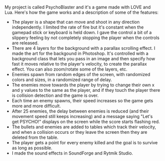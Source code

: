 My project is called PsychoBlaster and it's a game made with LOVE and Lua. 
Here's how the game works and a description of some of the features: 
- The player is a shape that can move and shoot in any direction independently. I limited the rate of fire but it's constant when the gamepad stick or keyboard is held down. I gave the control a bit of a slippery feeling by not completely stopping the player when the controls are released. 
- There are 4 layers for the background with a parallax scrolling effect. I made the art for the backgound in Photoshop. It's controlled with a background class that lets you  pass in an image and then specify how fast it moves relative to the player's velocity, to create the parallax effect. You can also zoom/rotate some of the layers, etc.
- Enemies spawn from random edges of the screen, with randomized colors and sizes, in a randomized range of delay. 
- The enemies move towards the player by trying to change their own x and y values to the same as the player, and if they touch the player there is collision detection and the  game is over. 
- Each time an enemy spawns, their speed increases so the game gets more and more difficult.
- After 25 enemies, the delay between enemies is reduced (and their movement speed still keeps increasing) and a message saying "Let's get PSYCHO!" displays on the screen while the score starts flashing red. 
- The bullets and enemies are added to tables which track their velocity, and when a collision occurs or they leave the screen then they are deleted from the table. 
- The player gets a point for every enemy killed and the goal is to survive as long as possible. 
- I made the sound effects in SoundForge and Rytmik Studio. 

